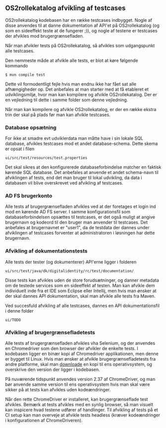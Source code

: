 ## OS2rollekatalog afvikling af testcases
OS2rollekatalog kodebasen har en række testcases indbygget. Nogle af disse anvendes til at danne dokumentation af API'et på OS2rollekatalog (og som en sideeffekt teste at de fungerer ;)), og nogle af testene er testcases der afvikles mod brugergrænsefladen.

Når man afvikler tests på OS2rollekatalog, så afvikles som udgangspunkt alle testcases.

Den nemmeste måde at afvikle alle tests, er blot at køre følgende kommando

    $ mvn compile test

Dette vil formodentligt fejle hvis man endnu ikke har fået sat alle afhængigheder op. Det anbefales at man starter med at få etableret et udviklingsmiljø, hvor man kan kompilere og afvikle OS2rollekatalog. Der er en vejledning til dette i samme folder som denne vejledning.

Når man kan kompilere og afvikle OS2rollekatalog, er der en række ekstra trin der skal på plads før man kan afvikle testcases.

### Database opsætning
For ikke at smadre evt udviklerdata man måtte have i sin lokale SQL database, afvikles testcases mod et andet database-schema. Dette skema er opsat i filen

    ui/src/test/resources/test.properties

Det skal sikres at den konfigurerede databaseforbindelse matcher en faktisk kørende SQL database. Det anbefales at anvende et andet schema-navn til afviklingen af tests, end det man bruger til lokal udvikling, da data i databasen vil blive overskrevet ved afvikling af testcases.

### AD FS brugerkonto
Alle tests af brugergrænsefladen afvikles ved at der foretages et login ind mod en kørende AD FS server. I samme konfigurationsfil som databaseforbindelsen opsættes til testcases, er det også muligt at angive brugernavn og kodeord til den bruger man anvender til testcases. Det anbefales at brugernavnet er "user1", da de testdata der dannes under afviklingen af testcases forventer at administratoren i løsningen har dette brugernavn.

### Afvikling af dokumentationstests
Alle tests der tester (og dokumenterer) API'erne ligger i folderen

    ui/src/test/java/dk/digitalidentity/rc/test/documentation/

Disse tests kan afvikles uden de store forudsætninger, og danner metadata om de testede services som en sideeffekt af testen. Man kan afvikle dem individuelt inde fra et IDE som Eclipse eller Intellij, men hvis man ønsker at der skal dannes API dokumentation, skal man afvikle alle tests fra Maven.

Ved succesfuld afvikling af alle testcases, dannes en API dokumentationsfil i denne folder

    ui/TODO

### Afvikling af brugergrænsefladetests
Alle tests af brugergrænsefladen afvikles vha Selenium, og der anvendes en Chromedriver som den browser der afvikler de enkelte tests. I kodebasen ligger en binær kopi af Chromedriver applikationen, men denne er bygget til Linux. Hvis man ønsker at afvikle brugergrænsefladetests fra andre platforme, skal man [downloade](https://chromedriver.chromium.org/downloads) en kopi til ens operativsystem, og overskrive den version der ligger i kodebasen.

På nuværende tidspunkt anvendes version 2.37 af ChromeDriver, og man bør anvende samme version til ens operativsystem hvis man skal være sikker på at tests kan afvikles uden kodeændringer.

Når den rette ChromeDriver er installeret, kan brugergrænseflade test afvikles. Bemærk at tests afvikles med en synlig browser, så man visuelt kan inspicere hvad testene udfører af handlinger. Til afvikling af tests på et CI setup kan man overveje at afvikle tests headless (kræver kodeændringer i konfigurationen af ChromeDriveren).
